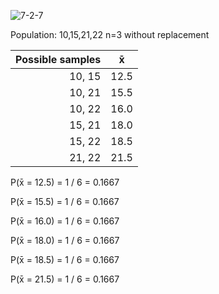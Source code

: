 
![7-2-7](https://github.com/user-attachments/assets/f8eb5aef-1cf9-483d-8ef2-68ed15f2e376)

Population: 10,15,21,22
n=3 without replacement

| Possible samples|   x̄ |
|----------------:|:----:|
| 10, 15          |12.5 |
| 10, 21          |15.5 |
| 10, 22          |16.0 |
| 15, 21          |18.0 |
| 15, 22          |18.5 |
| 21, 22          |21.5 |

P(x̄ = 12.5) = 1 / 6 = 0.1667

P(x̄ = 15.5) = 1 / 6 = 0.1667

P(x̄ = 16.0) = 1 / 6 = 0.1667

P(x̄ = 18.0) = 1 / 6 = 0.1667

P(x̄ = 18.5) = 1 / 6 = 0.1667

P(x̄ = 21.5) = 1 / 6 = 0.1667

